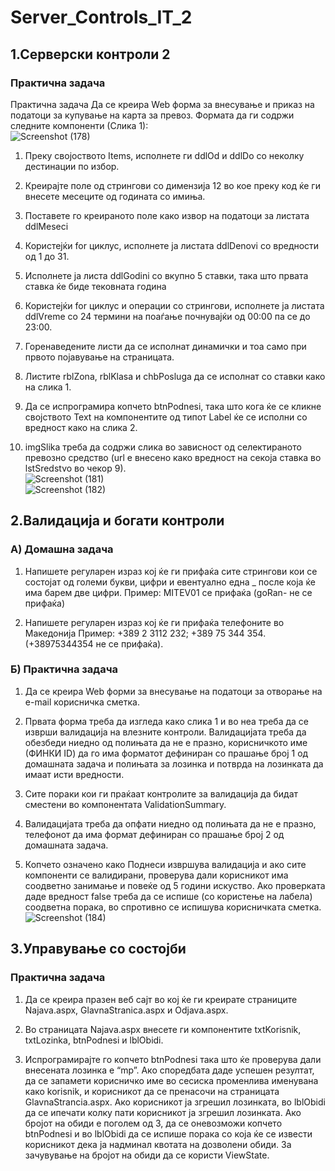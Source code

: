 # Server_Controls_IT_2

 ## 1.Серверски контроли 2 
 ### Практична задача
 
 Практична задача Да се креира Web форма за внесување и приказ на податоци за купување на карта за превоз. Формата да ги содржи следните компоненти (Слика 1): <br />
![Screenshot (178)](https://user-images.githubusercontent.com/48455819/82359550-4ff39200-9a08-11ea-995f-c2633c82e6fd.png)<br />
 1. Преку својоството Items, исполнете ги ddlOd и ddlDo со неколку дестинации по избор. 
 2. Креирајте поле од стрингови со димензија 12 во кое преку код ќе ги внесете месеците од годината со имиња. 
 3. Поставете го креираното поле како извор на податоци за листата ddlMeseci 
 4. Користејќи for циклус, исполнете ја листата ddlDenovi со вредности од 1 до 31. 
 5. Исполнете ја листа ddlGodini со вкупно 5 ставки, така што првата ставка ќе биде тековната година 
 6. Користејќи for циклус  и операции со стрингови, исполнете ја листата ddlVreme со 24 термини на поаѓање почнувајќи од 00:00 па се до 23:00. 
 7. Горенаведените листи да се исполнат динамички и тоа само при првото појавување на страницата. 
 8. Листите rblZona, rblKlasa и chbPosluga да се исполнат со ставки како на слика 1. 
 9. Да се испрограмира копчето btnPodnesi, така што кога ќе се кликне својството Text на компонентите од типот Label ќе се исполни со вредност како на слика 2. 
 
 
10. imgSlika треба да содржи слика во зависност од селектираното превозно средство (url е внесено како вредност на секоја ставка во lstSredstvo во чекор 9). <br />
![Screenshot (181)](https://user-images.githubusercontent.com/48455819/82359873-c85a5300-9a08-11ea-8fcc-161649559495.png)<br />
![Screenshot (182)](https://user-images.githubusercontent.com/48455819/82359914-de681380-9a08-11ea-9b71-1a094c641def.png)<br />

## 2.Валидација и богати контроли
### А) Домашна задача 

1. Напишете регуларен израз кој ќе ги прифаќа сите стрингови кои се состојат од големи букви, цифри и евентуално една _  после која ќе има барем две цифри.  Пример: MITEV01 се прифаќа (goRan- не се прифаќа) 

2. Напишете регуларен израз кој ќе ги прифаќа телефоните во Македонија  Пример: +389 2 3112 232; +389 75 344 354. (+38975344354 не се прифаќа). 

### Б) Практична задача
1. Да се креира Web форми за внесување на податоци за отворање на e-mail корисничка сметка.  

2. Првата форма треба да изгледа како слика 1 и во неа треба да се изврши валидација на влезните контроли. Валидацијата треба да обезбеди ниедно од полињата да не е празно, корисничкото име (ФИНКИ ID) да го има форматот дефиниран со прашање број 1 од домашната задача и полињата за лозинка и потврда на лозинката да имаат исти вредности. 

3. Сите пораки кои ги праќаат контролите за валидација да бидат сместени во компонентата ValidationSummary. 

4. Валидацијата треба да опфати  ниедно од полињата да не е празно, телефонот да има формат дефиниран со прашање број 2 од домашната задача. 

5. Копчето означено како Поднеси извршува валидација и ако сите компоненти се валидирани, проверува дали корисникот има соодветно занимање и повеќе од 5 години искуство. Ако проверката даде вредност false треба да се испише (со користење на лабела) соодветна порака, во спротивно се испишува корисничката сметка.<br />
![Screenshot (184)](https://user-images.githubusercontent.com/48455819/82360375-8ed61780-9a09-11ea-9c3b-d71ce12d9bf7.png)<br />

## 3.Управување со состојби
### Практична задача 
1. Да се креира празен веб сајт во кој ќе ги креирате страниците Najava.aspx, GlavnaStranica.aspx и Odjava.aspx. 

2. Во страницата Najava.aspx внесете ги компонентите txtKorisnik, txtLozinka, btnPodnesi  и lblObidi. 

3. Испрограмирајте го копчето btnPodnesi така што ќе проверува дали внесената лозинка е “mp”. Ако споредбата даде успешен резултат, да се запамети корисничко име во сесиска променлива именувана како korisnik, и корисникот да се пренасочи на страницата GlavnaStrancia.aspx. Ако корисникот ја згрешил лозинката, во lblObidi да се ипечати колку пати корисникот ја згрешил лозинката. Ако бројот на обиди е поголем од 3, да се оневозможи копчето btnPodnesi и во lblObidi да се испише порака со која ќе се извести корисникот дека ја надминал квотата на дозволени обиди. За зачувување на бројот на обиди да се користи ViewState. 


